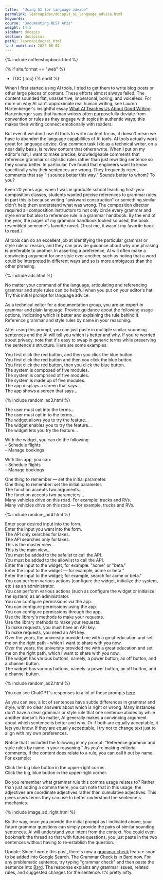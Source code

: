 ```yaml
---
title:  "Using AI for language advice"
permalink: learnapidoc/docapis_ai_language_advice.html
keywords:
course: "Documenting REST APIs"
weight: 14.5
sidebar: docapis
section: docapisai
path1: learnapidoc/ai.html
last-modified: 2023-08-04
---
```


{% include coffeeshopbook.html %}

{% if site.format == "web" %}
* TOC
{:toc}
{% endif %}

When I first started using AI tools, I tried to get them to write blog posts or other large pieces of content. These efforts almost always failed. The content sounded flat, unassertive, impersonal, boring, and voiceless. For more on why AI can't approximate real human writing, see Lauren Hartenberger's insightful essay [What AI Teaches Us About Good Writing](https://www.noemamag.com/what-ai-teaches-us-about-good-writing/). Hartenberger says that human writers often purposefully deviate from convention or rules as they engage with topics in authentic ways; this makes their writing connect emotionally with readers. 

But even if we don't use AI tools to write content for us, it doesn't mean we have to abandon the language capabilities of AI tools. AI tools actually work great for language advice. One common task I do as a technical writer, on a near daily basis, is review content that others write. When I put on my editor's hat, I want to make precise, knowledgeable comments that reference grammar or stylistic rules rather than just rewriting sentence so they sound better. In particular, I've found that engineers want to know specifically why their sentences are wrong. They frequently reject comments that say "It sounds better this way." Sounds better to whom? To you?

Even 20 years ago, when I was in graduate school teaching first-year composition classes, students wanted precise references to grammar rules. In part this is because writing "awkward construction" or something similar didn't help them understand what was wrong. The composition director required all composition instructors to not only circle every grammar and style error but also to reference rule in a grammar handbook. By the end of the year, the pages of my grammar handbook looked so used, the book resembled someone's favorite novel. (Trust me, it wasn't my favorite book to read.)

AI tools can do an excellent job at identifying the particular grammar or style rule or reason, and they can provide guidance about why one phrasing is preferable to another. In asserting a preference, AI will often make a convincing argument for one style over another, such as noting that a word could be interpreted in different ways and so is more ambiguous than the other phrasing.

{% include ads.html %}

No matter your command of the language, articulating and referencing grammar and style rules can be helpful when you put on your editor's hat. Try this initial prompt for language advice:

<div class="chat">
As a technical editor for a documentation group, you are an expert in
grammar and plain language. Provide guidance about the following usage options,
indicating which is better and explaining the rule behind it. Reference grammar
and style rules by name in your reasoning.
</div>

After using this prompt, you can just paste in multiple similar-sounding sentences and the AI will tell you which is better and why. If you're worried about privacy, note that it's easy to swap in generic terms while preserving the sentence's structure. Here are some examples:

<div class="chat">
You first click the red button, and then you click the blue button.
<br/>
You first click the red button and then you click the blue button.
<br/> 
You first click the red button, then you click the blue button.
</div>

<div class="chat">
The system is composed of five modules.
<br/>
The system is comprised of five modules.
<br/>
The system is made up of five modules.
</div>

<div class="chat">
The app displays a screen that says...
<br/>
The app shows a screen that says...
</div>

{% include random_ad3.html %}

<div class="chat">
The user must opt into the terms...
<br/>
The user must opt in to the terms...
</div>

<div class="chat">
The widget allows you to try the feature...
<br/>
The widget enables you to try the feature...
<br/>
The widget lets you try the feature...
</div>

<div class="chat">
<p>With the widget, you can do the following:
<br/>- Schedule flights
<br/>- Manage bookings</p>

<p>With this app, you can:
<br/>- Schedule flights
<br/>- Manage bookings</p>
</div>

<div class="chat">
One thing to remember — set the initial parameter.
<br/>
One thing to remember: set the initial parameter.
</div>

<div class="chat">
The function accepts two arguments...
<br/>
The function accepts two parameters...
</div>

<div class="chat">
Many vehicles drive on this road. For example: trucks and RVs.
<br/>
Many vehicles drive on this road — for example, trucks and RVs.
</div>

{% include random_ad4.html %}

<div class="chat">
Enter your desired input into the form.
<br/>
Enter the input you want into the form.
</div>

<div class="chat">
The API only searches for lakes.
<br/>
The API searches only for lakes.
</div>

<div class="chat">
This is the master view...
<br/>
This is the main view...
</div>

<div class="chat">
You must be added to the safelist to call the API.
<br/>
You must be added to the allowlist to call the API.
</div>

<div class="chat">
Enter the input to the widget, for example: "acme" or "beta."
<br/>
Enter the input to the widget — for example, acme or beta."
<br/>
Enter the input to the widget; for example, search for acme or beta."
</div>

<div class="chat">
You can perform various actions (configure the widget, initialize the system,
etc.) as an administrator.
<br/>
You can perform various actions (such as configure the widget or initialize the
system) as an administrator.
</div>

<div class="chat">
You can configure permissions via the app.
<br/>
You can configure permissions using the app.
<br/>
You can configure permissions through the app.
</div>

<div class="chat">
Use the library's methods to make your requests.
<br/>
Use the library methods to make your requests.
</div>

<div class="chat">
To make requests, you must have an API key.
<br/>
To make requests, you need an API key.
</div>

<div class="chat">
Over the years, the university provided me with a great education and set me on
the right path - which I want to share with you now.
<br/>
Over the years, the university provided me with a great education and set me on
the right path, which I want to share with you now.
</div>

<div class="chat">
The widget has various buttons, namely, a power button, an off button, and a
channel button.
<br/>
The widget has various buttons, namely: a power button, an off button, and a
channel button.
</div>

{% include random_ad2.html %}

You can see ChatGPT's responses to a lot of these prompts [here](https://chat.openai.com/share/28bbbc43-3fbc-468c-933d-5a5e8af7befd).

As you can see, a lot of sentences have subtle differences in grammar and style, with no clear answers about which is right or wrong. Many instances don't have a clear grammar or style rule that one sentence abides by while another doesn't. No matter, AI generally makes a convincing argument about which sentence is better and why. Or if both are equally acceptable, it lets you know. If they are equally acceptable, I try not to change text just to align with my own preferences.

Notice that I included the following in my prompt: "Reference grammar and style rules by name in your reasoning." As you're making editorial comments, if the content does relate to a rule, you can call it out by name. For example:

<div class="chat">
Click the big blue button in the upper-right corner.
<br/>
Click the big, blue button in the upper-right corner.
</div>

Do you remember what grammar rule this comma usage relates to? Rather than just adding a comma there, you can note that in this usage, the adjectives are coordinate adjectives rather than cumulative adjectives. This gives users terms they can use to better understand the sentence's mechanics.

{% include image_ad_right.html %}

By the way, once you provide the initial prompt as I indicated above, your future grammar questions can simply provide the pairs of similar sounding sentences. AI will understand your intent from the context. You could even bookmark the thread so that with future questions, you just paste in the two sentences without having to re-establish the question.

Update: Since I wrote this post, there's now a [grammar check](https://indianexpress.com/article/technology/artificial-intelligence/google-search-grammar-check-ai-feature-8882140/) feature soon to be added into Google Search. The Grammar Check is in Bard now. For any problematic sentence, try typing "grammar check" and then paste the sentence into [Bard](https://bard.google.com). The response explains any grammar issues, related rules, and suggested changes for the sentence. It's pretty nifty.